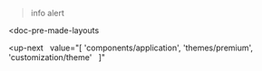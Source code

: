 >info alert

<doc-pre-made-layouts
  
></doc-pre-made-layouts>

<up-next
  value="[
  'components/application',
  'themes/premium',
  'customization/theme'
  ]"
></up-next>